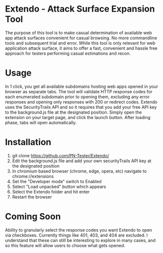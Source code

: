 # Extendo - Attack Surface Expansion Tool
The purpose of this tool is to make casual determination of available web app attack surfaces convenient for casual browsing.
No more commandline tools and subsequent trial and error. While this tool is only relevant for web application attack surface,
it aims to offer a fast, convenient and hassle free approach for testers performing casual estimations and recon.

# Usage
In 1 click, you get all available subdomains hosting web apps opened in your browser as separate tabs. The tool will validate HTTP response codes
for each enumerated subdomain prior to opening them, excluding any error responses and opening only responses with 200 or redirect codes.
Extendo uses the SecurityTrails API and so it requires that you add your free API key to the background.js file at the designated position.
Simply open the extension on your target page, and click the launch button. After loading phase, tabs will open automatically.

# Installation
1. git clone https://github.com/PN-Tester/Extendo/
2. Edit the background.js file and add your own securityTrails API key at the designated position
3. In chromium based browser (chrome, edge, opera, etc) navigate to chrome://extensions
4. Set the "Developer mode" switch to Enabled
5. Select "Load unpacked" button which appears
6. Select the Extendo folder and hit enter
7. Restart the browser

# Coming Soon
Ability to granularly select the response codes you want Extendo to open via checkboxes. Currently things like 401, 403, and 404 are excluded.
I understand that these can still be interesting to explore in many cases, and so this feature will allow users to choose what gets opened. 
